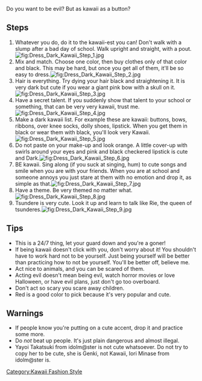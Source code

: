 Do you want to be evil? But as kawaii as a button?

## Steps

1.  Whatever you do, do it to the kawaii-est you can! Don't walk with a
    slump after a bad day of school. Walk upright and straight, with a
    pout.![](Dress_Dark_Kawaii_Step_1.jpg "fig:Dress_Dark_Kawaii_Step_1.jpg")
2.  Mix and match. Choose one color, then buy clothes only of that color
    and black. This may be hard, but once you get all of them, it'll be
    so easy to
    dress.![](Dress_Dark_Kawaii_Step_2.jpg "fig:Dress_Dark_Kawaii_Step_2.jpg")
3.  Hair is everything. Try dying your hair black and straightening it.
    It is very dark but cute if you wear a giant pink bow with a skull
    on
    it.![](Dress_Dark_Kawaii_Step_3.jpg "fig:Dress_Dark_Kawaii_Step_3.jpg")
4.  Have a secret talent. If you suddenly show that talent to your
    school or something, that can be very very kawaii, trust
    me.![](Dress_Dark_Kawaii_Step_4.jpg "fig:Dress_Dark_Kawaii_Step_4.jpg")
5.  Make a dark kawaii list. For example these are kawaii: buttons,
    bows, ribbons, over knee socks, dolly shoes, lipstick. When you get
    them in black or wear them with black, you'll look very
    Kawaii.![](Dress_Dark_Kawaii_Step_5.jpg "fig:Dress_Dark_Kawaii_Step_5.jpg")
6.  Do not paste on your make-up and look orange. A little cover-up with
    swirls around your eyes and pink and black checkered lipstick is
    cute and
    Dark.![](Dress_Dark_Kawaii_Step_6.jpg "fig:Dress_Dark_Kawaii_Step_6.jpg")
7.  BE kawaii. Sing along (if you suck at singing, hum) to cute songs
    and smile when you are with your friends. When you are at school and
    someone annoys you just stare at them with no emotion and drop it,
    as simple as
    that.![](Dress_Dark_Kawaii_Step_7.jpg "fig:Dress_Dark_Kawaii_Step_7.jpg")
8.  Have a theme. Be very themed no matter
    what.![](Dress_Dark_Kawaii_Step_8.jpg "fig:Dress_Dark_Kawaii_Step_8.jpg")
9.  Tsundere is very cute. Look it up and learn to talk like Rie, the
    queen of
    tsunderes.![](Dress_Dark_Kawaii_Step_9.jpg "fig:Dress_Dark_Kawaii_Step_9.jpg")

## Tips

-   This is a 24/7 thing, let your guard down and you're a goner!
-   If being kawaii doesn't click with you, don't worry about it! You
    shouldn't have to work hard not to be yourself. Just being yourself
    will be better than practicing how to not be yourself. You'll be
    better off, believe me.
-   Act nice to animals, and you can be scared of them.
-   Acting evil doesn't mean being evil, watch horror movies or love
    Halloween, or have evil plans, just don't go too overboard.
-   Don't act so scary you scare away children.
-   Red is a good color to pick because it's very popular and cute.

## Warnings

-   If people know you're putting on a cute accent, drop it and practice
    some more.
-   Do *not* beat up people. It's just plain dangerous and almost
    illegal.
-   Yayoi Takatsuki from idolm@ster is not cute whatsoever. Do not try
    to copy her to be cute, she is Genki, not Kawaii, Iori Minase from
    idolm@ster is.

[Category:Kawaii Fashion
Style](Category:Kawaii_Fashion_Style "wikilink")